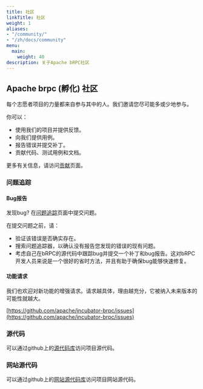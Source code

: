 ```yaml
---
title: 社区
linkTitle: 社区
weight: 1
aliases: 
- "/community/"
- "/zh/docs/community"
menu:
  main:
    weight: 40
description: 关于Apache bRPC社区
---
```

<!--
{% comment %}
Licensed to the Apache Software Foundation (ASF) under one or more
contributor license agreements.  See the NOTICE file distributed with
this work for additional information regarding copyright ownership.
The ASF licenses this file to you under the Apache License, Version 2.0
(the "License"); you may not use this file except in compliance with
the License.  You may obtain a copy of the License at

http://www.apache.org/licenses/LICENSE-2.0

Unless required by applicable law or agreed to in writing, software
distributed under the License is distributed on an "AS IS" BASIS,
WITHOUT WARRANTIES OR CONDITIONS OF ANY KIND, either express or implied.
See the License for the specific language governing permissions and
limitations under the License.
{% endcomment %}
-->

## Apache brpc (孵化) 社区

每个志愿者项目的力量都来自参与其中的人。我们邀请您尽可能多或少地参与。

你可以：

* 使用我们的项目并提供反馈。
* 向我们提供用例。
* 报告错误并提交补丁。
* 贡献代码、测试用例和文档。

更多有关信息，请访问[贡献](../contributing/)页面。


### 问题追踪

#### Bug报告

发现bug? 在[问题追踪](https://github.com/apache/incubator-brpc/issues)页面中提交问题。

在提交问题之前，请：

* 验证该错误是否确实存在。
* 搜索问题追踪器，以确认没有报告您发现的错误的现有问题。
* 考虑自己在bRPC的源代码中跟踪bug并提交一个补丁和bug报告。这对bRPC开发人员来说是一个很好的省时方法，并且有助于确保bug能够快速修复。



#### 功能请求

我们也欢迎对新功能的增强请求。请求越具体，理由越充分，它被纳入未来版本的可能性就越大。

  [https://github.com/apache/incubator-brpc/issues](https://github.com/apache/incubator-brpc/issues)


### 源代码

可以通过github上的[源代码库](https://github.com/apache/incubator-brpc)访问项目源代码。


### 网站源代码

可以通过github上的[网站源代码库](https://github.com/apache/incubator-brpc-website)访问项目网站源代码。

